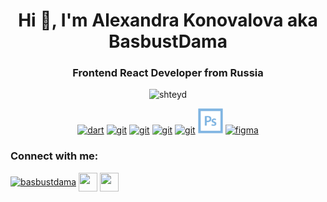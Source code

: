 <h1 align="center">Hi 👋, I'm Alexandra Konovalova aka BasbustDama</h1>
<h3 align="center">Frontend React Developer from Russia</h3>

<p align="center"><img src="https://github-profile-summary-cards.vercel.app/api/cards/profile-details?username=basbustdama&theme=github_dark" alt="shteyd" /></p>

<p align="center">
    <a href="https://www.javascript.com/" target="_blank" rel="noreferrer"><img src="https://upload.vectorlogo.zone/logos/javascript/images/239ec8a4-163e-4792-83b6-3f6d96911757.svg" alt="dart" width="40" height="40"/></a>
    <a href="https://html.com/" target="_blank" rel="noreferrer"><img src="https://www.vectorlogo.zone/logos/w3_html5/w3_html5-icon.svg" alt="git" width="40" height="40"/></a>
    <a href="https://www.w3.org/" target="_blank" rel="noreferrer"><img src="https://www.vectorlogo.zone/logos/w3_css/w3_css-icon.svg" alt="git" width="40" height="40"/></a>
    <a href="https://reactjs.org/" target="_blank" rel="noreferrer"><img src="https://www.vectorlogo.zone/logos/reactjs/reactjs-icon.svg" alt="git" width="40" height="40"/></a>
    <a href="https://git-scm.com/" target="_blank" rel="noreferrer"><img src="https://www.vectorlogo.zone/logos/git-scm/git-scm-icon.svg" alt="git" width="40" height="40"/></a>
    <a href="https://www.photoshop.com/en" target="_blank" rel="noreferrer"><img src="https://raw.githubusercontent.com/devicons/devicon/master/icons/photoshop/photoshop-line.svg" alt="photoshop" width="40" height="40"/></a>
    <a href="https://www.figma.com/" target="_blank" rel="noreferrer"><img src="https://www.vectorlogo.zone/logos/figma/figma-icon.svg" alt="figma" width="40" height="40"/></a>
</p>

<h3 align="left">Connect with me:</h3>
<p align="left">
  <a href="https://vk.com/basbustdama"><img align="center" src="https://github.com/rahuldkjain/github-profile-readme-generator/blob/master/src/images/icons/Social/vk.svg" alt="basbustdama" height="30" width="40" /></a>
  <a href="https://t.me/basbustdama"><img align="center" src="https://user-images.githubusercontent.com/49933115/139837223-bf23d3a9-4638-4e17-994a-ac8678d5f517.png" height="30" width="30"/></a>
  <a href="https://career.habr.com/basbustdama"><img align="center" src="https://www.citeck.ru/wp-content/uploads/2021/08/%D0%BB%D0%BE%D0%B3%D0%BE-%D1%85%D0%B0%D0%B1%D1%80.jpg" height="30" width="30"/></a>
  
</p>
